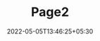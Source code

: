 ---
title: "Page2"
date: 2022-05-05T13:46:25+05:30
layout: "server-cir-no-response/page2"
pageNo: 2
---